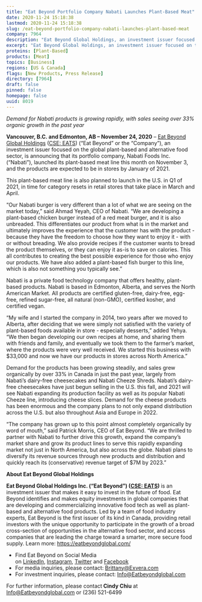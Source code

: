 ```yaml
---
title: "Eat Beyond Portfolio Company Nabati Launches Plant-Based Meat"
date: 2020-11-24 15:18:38
lastmod: 2020-11-24 15:18:38
slug: /eat-beyond-portfolio-company-nabati-launches-plant-based-meat
company: 7964
description: "Eat Beyond Global Holdings, an investment issuer focused on the global plant-based and alternative food sector, is announcing that its portfolio company, Nabati Foods, launched its plant-based meat line this month on November 3, and the products are expected to be in stores by January of 2021. This plant-based meat line is also planned to launch in the U.S. in Q1 of 2021, in time for category resets in retail stores that take place in March and April."
excerpt: "Eat Beyond Global Holdings, an investment issuer focused on the global plant-based and alternative food sector, is announcing that its portfolio company, Nabati Foods, launched its plant-based meat line this month on November 3, and the products are expected to be in stores by January of 2021. This plant-based meat line is also planned to launch in the U.S. in Q1 of 2021, in time for category resets in retail stores that take place in March and April."
proteins: [Plant-Based]
products: [Meat]
topics: [Business]
regions: [US & Canada]
flags: [New Products, Press Release]
directory: [7964]
draft: false
pinned: false
homepage: false
uuid: 8019
---
```

<p><em>Demand for Nabati products is growing rapidly, with sales seeing over 33% organic growth in the past year </em></p>
<p><strong>Vancouver, B.C. and Edmonton, AB – November 24, 2020</strong> – <a href="https://eatbeyondglobal.us4.list-manage.com/track/click?u=aff0d7f6057fb795ab920e85f&id=a8f5b12c5b&e=10d12d1b83">Eat Beyond Global Holdings</a> (<a href="https://eatbeyondglobal.us4.list-manage.com/track/click?u=aff0d7f6057fb795ab920e85f&id=5b7bfb8eb3&e=10d12d1b83">CSE: EATS</a>) (“Eat Beyond” or the “Company”), an investment issuer focused on the global plant-based and alternative food sector, is announcing that its portfolio company, Nabati Foods Inc. (“Nabati”), launched its plant-based meat line this month on November 3, and the products are expected to be in stores by January of 2021.</p>
<p>This plant-based meat line is also planned to launch in the U.S. in Q1 of 2021, in time for category resets in retail stores that take place in March and April.</p>
<p>“Our Nabati burger is very different than a lot of what we are seeing on the market today,” said Ahmad Yeyah, CEO of Nabati. “We are developing a plant-based chicken burger instead of a red meat burger, and it is also unbreaded. This differentiates our product from what is in the market and ultimately improves the experience that the customer has with the product - because they have the freedom to choose how they want to enjoy it - with or without breading. We also provide recipes if the customer wants to bread the product themselves, or they can enjoy it as-is to save on calories. This all contributes to creating the best possible experience for those who enjoy our products. We have also added a plant-based fish burger to this line, which is also not something you typically see.”</p>
<p>Nabati is a private food technology company that offers healthy, plant-based products. Nabati is based in Edmonton, Alberta, and serves the North American Market. All products are certified gluten-free, dairy-free, egg-free, refined sugar-free, all natural (non-GMO), certified kosher, and certified vegan.</p>
<p>“My wife and I started the company in 2014, two years after we moved to Alberta, after deciding that we were simply not satisfied with the variety of plant-based foods available in store - especially desserts,” added Yehya. “We then began developing our own recipes at home, and sharing them with friends and family, and eventually we took them to the farmer’s market, where the products were very well received. We started this business with $33,000 and now we have our products in stores across North America.”</p>
<p>Demand for the products has been growing steadily, and sales grew organically by over 33% in Canada in just the past year, largely from Nabati’s dairy-free cheesecakes and Nabati Cheeze Shreds. Nabati’s dairy-free cheesecakes have just begun selling in the U.S. this fall, and 2021 will see Nabati expanding its production facility as well as its popular Nabati Cheeze line, introducing cheese slices. Demand for the cheese products has been enormous and the company plans to not only expand distribution across the U.S. but also throughout Asia and Europe in 2022.</p>
<p>“The company has grown up to this point almost completely organically by word of mouth,” said Patrick Morris, CEO of Eat Beyond. “We are thrilled to partner with Nabati to further drive this growth, expand the company’s market share and grow its product lines to serve this rapidly expanding market not just in North America, but also across the globe. Nabati plans to diversify its revenue sources through new products and distribution and quickly reach its (conservative) revenue target of $7M by 2023.”</p>
<p><strong>About Eat Beyond Global Holdings</strong></p>
<p><strong>Eat Beyond Global Holdings Inc. (“Eat Beyond”) (<a href="https://eatbeyondglobal.us4.list-manage.com/track/click?u=aff0d7f6057fb795ab920e85f&id=af593d1223&e=10d12d1b83">CSE: EATS</a>) </strong>is an investment issuer that makes it easy to invest in the future of food. Eat Beyond identifies and makes equity investments in global companies that are developing and commercializing innovative food tech as well as plant-based and alternative food products. Led by a team of food industry experts, Eat Beyond is the first issuer of its kind in Canada, providing retail investors with the unique opportunity to participate in the growth of a broad cross-section of opportunities in the alternative food sector, and access companies that are leading the charge toward a smarter, more secure food supply. Learn more: <a href="https://eatbeyondglobal.us4.list-manage.com/track/click?u=aff0d7f6057fb795ab920e85f&id=70e8371eda&e=10d12d1b83">https://eatbeyondglobal.com/</a> </p>
<ul>
<li>Find Eat Beyond on Social Media on <a href="https://eatbeyondglobal.us4.list-manage.com/track/click?u=aff0d7f6057fb795ab920e85f&id=b4332afbe0&e=10d12d1b83">LinkedIn</a>, <a href="https://eatbeyondglobal.us4.list-manage.com/track/click?u=aff0d7f6057fb795ab920e85f&id=f844b8c02d&e=10d12d1b83">Instagram</a>, <a href="https://eatbeyondglobal.us4.list-manage.com/track/click?u=aff0d7f6057fb795ab920e85f&id=da50d16fd7&e=10d12d1b83">Twitter</a> and <a href="https://eatbeyondglobal.us4.list-manage.com/track/click?u=aff0d7f6057fb795ab920e85f&id=56c9c0f2ad&e=10d12d1b83">Facebook</a> </li>
<li>For media inquiries, please contact: <a href="mailto:Brittany@Exvera.com">Brittany@Exvera.com</a></li>
<li>For investment inquiries, please contact: <a href="mailto:Info@Eatbeyondglobal.com">I</a><a href="mailto:Info@Eatbeyondglobal.com">nfo@Eatbeyondglobal.com</a> </li>
</ul>
<p>For further information, please contact<strong> Cindy Chiu</strong> at <a href="mailto:Info@Eatbeyondglobal.com">Info@Eatbeyondglobal.com</a> or (236) 521-6499</p>
